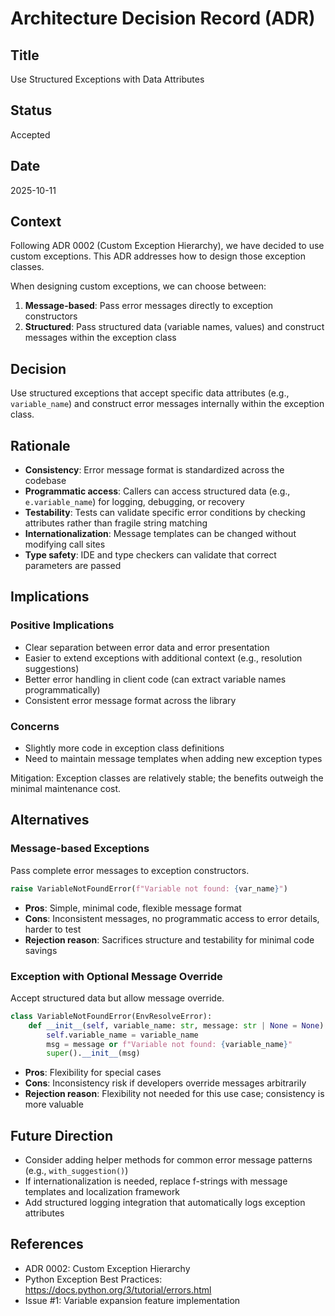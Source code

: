 # Architecture Decision Record (ADR)

## Title

Use Structured Exceptions with Data Attributes

## Status

Accepted

## Date

2025-10-11

## Context

Following ADR 0002 (Custom Exception Hierarchy), we have decided to use custom exceptions. This ADR addresses how to design those exception classes.

When designing custom exceptions, we can choose between:

1. **Message-based**: Pass error messages directly to exception constructors
2. **Structured**: Pass structured data (variable names, values) and construct messages within the exception class

## Decision

Use structured exceptions that accept specific data attributes (e.g., `variable_name`) and construct error messages internally within the exception class.

## Rationale

- **Consistency**: Error message format is standardized across the codebase
- **Programmatic access**: Callers can access structured data (e.g., `e.variable_name`) for logging, debugging, or recovery
- **Testability**: Tests can validate specific error conditions by checking attributes rather than fragile string matching
- **Internationalization**: Message templates can be changed without modifying call sites
- **Type safety**: IDE and type checkers can validate that correct parameters are passed

## Implications

### Positive Implications

- Clear separation between error data and error presentation
- Easier to extend exceptions with additional context (e.g., resolution suggestions)
- Better error handling in client code (can extract variable names programmatically)
- Consistent error message format across the library

### Concerns

- Slightly more code in exception class definitions
- Need to maintain message templates when adding new exception types

Mitigation: Exception classes are relatively stable; the benefits outweigh the minimal maintenance cost.

## Alternatives

### Message-based Exceptions

Pass complete error messages to exception constructors.

```python
raise VariableNotFoundError(f"Variable not found: {var_name}")
```

- **Pros**: Simple, minimal code, flexible message format
- **Cons**: Inconsistent messages, no programmatic access to error details, harder to test
- **Rejection reason**: Sacrifices structure and testability for minimal code savings

### Exception with Optional Message Override

Accept structured data but allow message override.

```python
class VariableNotFoundError(EnvResolveError):
    def __init__(self, variable_name: str, message: str | None = None):
        self.variable_name = variable_name
        msg = message or f"Variable not found: {variable_name}"
        super().__init__(msg)
```

- **Pros**: Flexibility for special cases
- **Cons**: Inconsistency risk if developers override messages arbitrarily
- **Rejection reason**: Flexibility not needed for this use case; consistency is more valuable

## Future Direction

- Consider adding helper methods for common error message patterns (e.g., `with_suggestion()`)
- If internationalization is needed, replace f-strings with message templates and localization framework
- Add structured logging integration that automatically logs exception attributes

## References

- ADR 0002: Custom Exception Hierarchy
- Python Exception Best Practices: https://docs.python.org/3/tutorial/errors.html
- Issue #1: Variable expansion feature implementation
